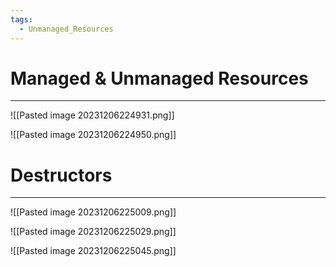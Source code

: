 ```yaml
---
tags:
  - Unmanaged_Resources
---
```


# Managed & Unmanaged Resources
---
![[Pasted image 20231206224931.png]]

![[Pasted image 20231206224950.png]]

# Destructors
---

![[Pasted image 20231206225009.png]]

![[Pasted image 20231206225029.png]]

![[Pasted image 20231206225045.png]]








